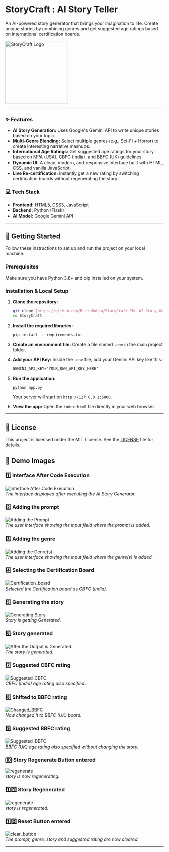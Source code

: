 # StoryCraft : AI Story Teller

An AI-powered story generator that brings your imagination to life. Create unique stories by combining genres and get suggested age ratings based on international certification boards.

<img src="./assets/logo.png" alt="StoryCraft Logo" width="200"/>

---

### ✨ Features

- **AI Story Generation:** Uses Google's Gemini API to write unique stories based on your topic.
- **Multi-Genre Blending:** Select multiple genres (e.g., Sci-Fi + Horror) to create interesting narrative mashups.
- **International Age Ratings:** Get suggested age ratings for your story based on MPA (USA), CBFC (India), and BBFC (UK) guidelines.
- **Dynamic UI:** A clean, modern, and responsive interface built with HTML, CSS, and vanilla JavaScript.
- **Live Re-certification:** Instantly get a new rating by switching certification boards without regenerating the story.

### 💻 Tech Stack

- **Frontend:** HTML5, CSS3, JavaScript
- **Backend:** Python (Flask)
- **AI Model:** Google Gemini API

---

## 🚀 Getting Started

Follow these instructions to set up and run the project on your local machine.

### Prerequisites

Make sure you have Python 3.8+ and pip installed on your system.

### Installation & Local Setup

1.  **Clone the repository:**
    ```bash
    git clone [https://github.com/BurraRohan/StoryCraft_The_AI_Story_Generator_V2.git](https://github.com/BurraRohan/StoryCraft_The_AI_Story_Generator_V2.git)
    cd StoryCraft
    ```

2.  **Install the required libraries:**
    ```bash
    pip install -r requirements.txt
    ```

3.  **Create an environment file:**
    Create a file named `.env` in the main project folder.

4.  **Add your API Key:**
    Inside the `.env` file, add your Gemini API key like this:
    ```
    GEMINI_API_KEY="YOUR_OWN_API_KEY_HERE"
    ```

5.  **Run the application:**
    ```bash
    python app.py
    ```
    Your server will start on `http://127.0.0.1:5000`.

6.  **View the app:**
    Open the `index.html` file directly in your web browser.

---

## 📄 License

This project is licensed under the MIT License. See the [LICENSE](LICENSE) file for details.

## 📸 **Demo Images**

### 1️⃣ **Interface After Code Execution**
![Interface After Code Execution](assets/landing_page.png)  
_The interface displayed after executing the AI Story Generator._

### 2️⃣ **Adding the prompt**
![Adding the Prompt](assets/prompt_entered.png)  
_The user interface showing the input field where the prompt is added._

### 3️⃣ **Adding the genre**
![Adding the Genre(s)](assets/genres_entered.png)  
_The user interface showing the input field where the genre(s) is added._

### 4️⃣ **Selecting the Certification Board**
![Certification_board](assets/certification_board_entered.png)  
_Selected the Certification board as CBFC (India)._

### 5️⃣ **Generating the story**
![Generating Story](assets/generating_story.png)  
_Story is getting Generated._

### 6️⃣ **Story generated**
![After the Output is Generated](assets/story_generated.png)  
_The story is generated._

### 7️⃣ **Suggested CBFC rating**
![Suggested_CBFC](assets/suggested_rating_CBFC.png)  
_CBFC (India) age rating also specified._

### 8️⃣ **Shifted to BBFC rating**
![Changed_BBFC](assets/changed_to_BBFC_board.png)  
_Now changed it to BBFC (UK) board._

### 9️⃣ **Suggested BBFC rating**
![Suggested_BBFC](assets/suggested_rating_BBFC.png)  
_BBFC (UK) age rating also specified without changing the story._

### 🔟 **Story Regenerate Button entered**
![regenerate](assets/regenerate_entered.png)  
_story is now regenerating._

### 1️⃣1️⃣ **Story Regenerated**
![regenerate](assets/story_regenerated.png)  
_story is regenerated._

### 1️⃣2️⃣ **Reset Button entered**
![clear_button](assets/clear_button_entered.png)  
_The prompt, genre, story and suggested rating are now cleared._

---
